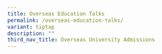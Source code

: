 ```yaml
---
title: Overseas Education Talks
permalink: /overseas-education-talks/
variant: tiptap
description: ""
third_nav_title: Overseas University Admissions
---
```

